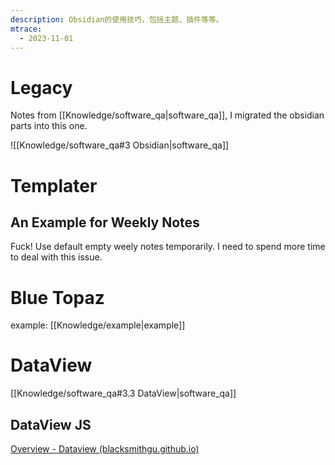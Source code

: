 ```yaml
---
description: Obsidian的使用技巧，包括主题、插件等等。
mtrace:
  - 2023-11-01
---
```

# Legacy

Notes from [[Knowledge/software_qa|software_qa]], I migrated the obsidian parts into this one.

![[Knowledge/software_qa#3 Obsidian|software_qa]]

# Templater

## An Example for Weekly Notes

Fuck! Use default empty weely notes temporarily. I need to spend more time to deal with this issue.

# Blue Topaz

example: [[Knowledge/example|example]]

# DataView

[[Knowledge/software_qa#3.3 DataView|software_qa]]

## DataView JS

[Overview - Dataview (blacksmithgu.github.io)](https://blacksmithgu.github.io/obsidian-dataview/api/intro/)